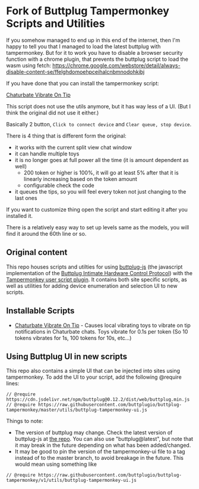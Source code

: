 # Fork of Buttplug Tampermonkey Scripts and Utilities

If you somehow managed to end up in this end of the internet, then I'm happy to tell you that I managed to load the latest buttplug with tampermonkey.
But for it to work you have to disable a browser security function with a chrome plugin, that prevents the buttplug script to load the wasm using fetch:
https://chrome.google.com/webstore/detail/always-disable-content-se/ffelghdomoehpceihalcnbmnodohkibj

If you have done that you can install the tampermonkey script:

[Chaturbate Vibrate On Tip](https://github.com/jabiim/buttplug-tampermonkey/raw/master/scripts/chaturbate-tips-buttplug.user.js)

This script does not use the utils anymore, but it has way less of a UI. 
(But I think the original did not use it either.)

Basically 2 button, `Click to connect device` and `Clear queue, stop device`.

There is 4 thing that is different form the original:
- it works with the current split view chat window
- it can handle multiple toys
- it is no longer goes at full power all the time (it is amount dependent as well)
  - 200 token or higher is 100%, it will go at least 5% after that it is linearly increasing based on the token amount
  - configurable check the code 
- it queues the tips, so you will feel every token not just changing to the last ones

If you want to customize thing open the script and start editing it after you installed it.

There is a relatively easy way to set up levels same as the models, you will find it around the 60th line or so.

## Original content

This repo houses scripts and utilties for using
[buttplug-js](https://github.com/buttplugio/buttplug-js) (the
javascript implementation of the [Buttplug Intimate Hardware Control
Protocol](https://buttplug.io)) with the [Tampermonkey user script
plugin](https://www.tampermonkey.net/). It contains both site specific
scripts, as well as utilities for adding device enumeration and
selection UI to new scripts.

## Installable Scripts

- [Chaturbate Vibrate On
  Tip](https://github.com/buttplugio/buttplug-tampermonkey/raw/master/scripts/chaturbate-tips-buttplug.user.js) -
  Causes local vibrating toys to vibrate on tip notifications in Chaturbate
  chats. Toys vibrate for 0.1s per token (So 10 tokens vibrates for
  1s, 100 tokens for 10s, etc...)

## Using Buttplug UI in new scripts

This repo also contains a simple UI that can be injected into sites
using tampermonkey. To add the UI to your script, add the following
@require lines:

```
// @require https://cdn.jsdelivr.net/npm/buttplug@0.12.2/dist/web/buttplug.min.js
// @require https://raw.githubusercontent.com/buttplugio/buttplug-tampermonkey/master/utils/buttplug-tampermonkey-ui.js
```

Things to note:
- The version of buttplug may change. Check the latest version of
  buttplug-js at [the
  repo](https://github.com/buttplugio/buttplug-js). You can also use
  "buttplug@latest", but note that it may break in the future
  depending on what has been added/changed.
- It may be good to pin the version of the tampermonkey-ui file to a
  tag instead of to the master branch, to avoid breakage in the future. This
  would mean using something like

```
// @require https://raw.githubusercontent.com/buttplugio/buttplug-tampermonkey/v1/utils/buttplug-tampermonkey-ui.js
```

